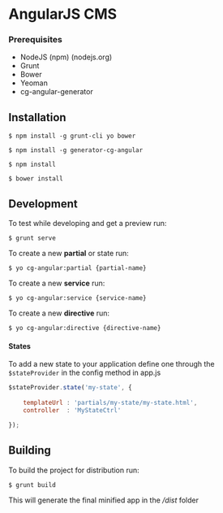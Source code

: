 # AngularJS CMS

### Prerequisites

* NodeJS (npm) (nodejs.org)
* Grunt
* Bower
* Yeoman
* cg-angular-generator

## Installation

```$ npm install -g grunt-cli yo bower```

```$ npm install -g generator-cg-angular```

```$ npm install```

```$ bower install```

## Development

To test while developing and get a preview run:

```$ grunt serve```

To create a new **partial** or state run:

```$ yo cg-angular:partial {partial-name}```

To create a new **service** run:

```$ yo cg-angular:service {service-name}```

To create a new **directive** run:

```$ yo cg-angular:directive {directive-name}```

#### States

To add a new state to your application define one through the ```$stateProvider``` in the config method in app.js

```javascript
$stateProvider.state('my-state', {
	
	templateUrl	: 'partials/my-state/my-state.html',
	controller	: 'MyStateCtrl'

});
```

## Building

To build the project for distribution run:

```$ grunt build```

This will generate the final minified app in the */dist* folder
